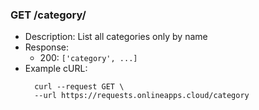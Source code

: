 ### GET /category/
* Description: List all categories only by name 
* Response: 
    * 200: `['category', ...]` 
* Example cURL:
  ```
    curl --request GET \
    --url https://requests.onlineapps.cloud/category

